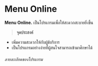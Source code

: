 # Menu Online
**Menu Online.** เป็นโปรแกรมเพื่อให้สะดวกสะบายยิ่งขึ้น
> **จุดประสงค์**
- เพิ่มความสะดวกให้กับผู้ช้บริการ
- เป็นโปรแกรมอย่างง่ายที่ผู้สนใจสามารถเข้ามาศึกษาได้
###### ลายละเอียดของโปรแกรม
